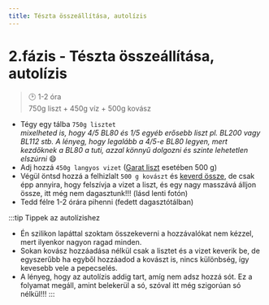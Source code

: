 ```yaml
---
title: Tészta összeállítása, autolízis
---
```


# 2.fázis - Tészta összeállítása, autolízis
>🕑 1-2 óra  
>750g liszt + 450g víz + 500g kovász

- Tégy egy tálba `750g lisztet`  
*mixelheted is, hogy 4/5 BL80 és 1/5 egyéb erősebb liszt pl. BL200 vagy BL112 stb. A lényeg, hogy legalább a 4/5-e BL80 legyen, mert kezdőknek a BL80 a tuti, azzal könnyű dolgozni és szinte lehetetlen elszúrni* 😄
- Adj hozzá `450g langyos vizet` ([Garat liszt](https://garatmalom.hu/) esetében 500 g)
- Végül öntsd hozzá a felhizlalt `500 g kovászt` és [keverd össze](https://www.instagram.com/p/Bve4fH3lHyE/), de csak épp annyira, hogy felszívja a vizet a liszt, és egy nagy masszává álljon össze, itt még nem dagasztunk!!! (lásd lenti fotón)
- Tedd félre 1-2 órára pihenni (fedett dagasztótálban)

:::tip Tippek az autolízishez
- Én szilikon lapáttal szoktam összekeverni a hozzávalókat nem kézzel, mert ilyenkor nagyon ragad minden.
- Sokan kovász hozzáadása nélkül csak a lisztet és a vizet keverik be, de egyszerűbb ha egyből hozzáadod a kovászt is, nincs különbség, így kevesebb vele a pepecselés.
- A lényeg, hogy az autolízis addig tart, amíg nem adsz hozzá sót. Ez a folyamat megáll, amint belekerül a só, szóval itt még szigorúan só nélkül!!!
:::
